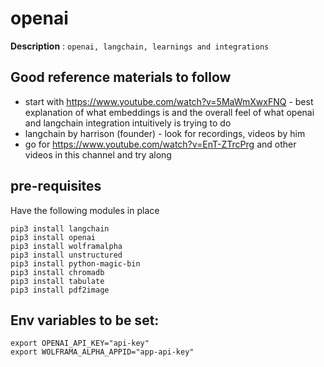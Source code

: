 # openai

**Description** : `openai, langchain, learnings and integrations`

## Good reference materials to follow

* start with <https://www.youtube.com/watch?v=5MaWmXwxFNQ> - best explanation
  of what embeddings is and the overall feel of what openai and langchain
  integration intuitively is trying to do
* langchain by harrison (founder) - look for recordings, videos by him
* go for <https://www.youtube.com/watch?v=EnT-ZTrcPrg> and other videos in this
  channel and try along

## pre-requisites

Have the following modules in place
```
pip3 install langchain
pip3 install openai
pip3 install wolframalpha
pip3 install unstructured
pip3 install python-magic-bin
pip3 install chromadb
pip3 install tabulate
pip3 install pdf2image
```

## Env variables to be set:

```
export OPENAI_API_KEY="api-key"
export WOLFRAMA_ALPHA_APPID="app-api-key"
```
